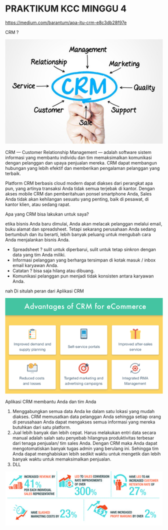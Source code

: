 # PRAKTIKUM KCC MINGGU 4

https://medium.com/barantum/apa-itu-crm-e8c3db28f97e

CRM ?

![alt text](IMG4/crm.PNG)

CRM — Customer Relationship Management — adalah software sistem informasi yang membantu individu dan tim memaksimalkan komunikasi dengan pelanggan dan upaya penjualan mereka. CRM dapat membangun hubungan yang lebih efektif dan memberikan pengalaman pelanggan yang terbaik.

Platform CRM berbasis cloud modern dapat diakses dari perangkat apa pun, yang artinya transaksi Anda tidak semua terjebak di kantor. Dengan akses mobile CRM dan pemberitahuan ponsel smartphone Anda, Sales Anda tidak akan kehilangan sesuatu yang penting, baik di pesawat, di kantor klien, atau sedang rapat.

Apa yang CRM bisa lakukan untuk saya?

etika bisnis Anda baru dimulai, Anda akan melacak pelanggan melalui email, buku alamat dan spreadsheet. Tetapi sekarang perusahaan Anda sedang bertumbuh dan itu berarti, lebih banyak peluang untuk mengubah cara Anda menjalankan bisnis Anda.
- Spreadsheet ? sulit untuk diperbarui, sulit untuk tetap sinkron dengan data yang tim Anda miliki.
- Informasi pelanggan yang berharga tersimpan di kotak masuk / inbox email karyawan Anda.
- Catatan ? bisa saja hilang atau dibuang.
- Komunikasi pelanggan pun menjadi tidak konsisten antara karyawan Anda.

nah Di situlah peran dari Aplikasi CRM

![alt text](IMG4/crm2.PNG)

Aplikasi CRM membantu Anda dan tim Anda
1. Menggabungkan semua data Anda ke dalam satu lokasi yang mudah diakses. CRM memusatkan data pelanggan Anda sehingga setiap orang di perusahaan Anda dapat mengakses semua informasi yang mereka butuhkan dari satu platform.
2. Jual lebih banyak dan lebih cepat. Harus melakukan entri data secara manual adalah salah satu penyebab hilangnya produktivitas terbesar dari tenaga penjualan/ tim sales Anda. Dengan CRM maka Anda dapat mengotomatiskan banyak tugas admin yang berulang ini. Sehingga tim Anda dapat menghabiskan lebih sedikit waktu untuk mengetik dan lebih banyak waktu untuk memaksimalkan penjualan.
3. DLL

![alt text](IMG4/crm3.PNG)

